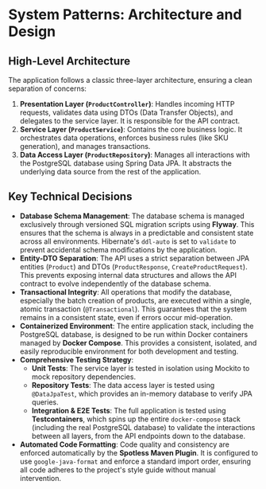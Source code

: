 # System Patterns: Architecture and Design

## High-Level Architecture
The application follows a classic three-layer architecture, ensuring a clean separation of concerns:

1.  **Presentation Layer (`ProductController`)**: Handles incoming HTTP requests, validates data using DTOs (Data Transfer Objects), and delegates to the service layer. It is responsible for the API contract.
2.  **Service Layer (`ProductService`)**: Contains the core business logic. It orchestrates data operations, enforces business rules (like SKU generation), and manages transactions.
3.  **Data Access Layer (`ProductRepository`)**: Manages all interactions with the PostgreSQL database using Spring Data JPA. It abstracts the underlying data source from the rest of the application.

## Key Technical Decisions
- **Database Schema Management**: The database schema is managed exclusively through versioned SQL migration scripts using **Flyway**. This ensures that the schema is always in a predictable and consistent state across all environments. Hibernate's `ddl-auto` is set to `validate` to prevent accidental schema modifications by the application.
- **Entity-DTO Separation**: The API uses a strict separation between JPA entities (`Product`) and DTOs (`ProductResponse`, `CreateProductRequest`). This prevents exposing internal data structures and allows the API contract to evolve independently of the database schema.
- **Transactional Integrity**: All operations that modify the database, especially the batch creation of products, are executed within a single, atomic transaction (`@Transactional`). This guarantees that the system remains in a consistent state, even if errors occur mid-operation.
- **Containerized Environment**: The entire application stack, including the PostgreSQL database, is designed to be run within Docker containers managed by **Docker Compose**. This provides a consistent, isolated, and easily reproducible environment for both development and testing.
- **Comprehensive Testing Strategy**:
    - **Unit Tests**: The service layer is tested in isolation using Mockito to mock repository dependencies.
    - **Repository Tests**: The data access layer is tested using `@DataJpaTest`, which provides an in-memory database to verify JPA queries.
    - **Integration & E2E Tests**: The full application is tested using **Testcontainers**, which spins up the entire `docker-compose` stack (including the real PostgreSQL database) to validate the interactions between all layers, from the API endpoints down to the database.
- **Automated Code Formatting**: Code quality and consistency are enforced automatically by the **Spotless Maven Plugin**. It is configured to use `google-java-format` and enforce a standard import order, ensuring all code adheres to the project's style guide without manual intervention.
